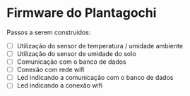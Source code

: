 # Firmware do Plantagochi

Passos a serem construídos:
- [  ] Utilização do sensor de temperatura / umidade ambiente
- [  ] Utilização do sensor de umidade do solo
- [  ] Comunicação com o banco de dados
- [  ] Conexão com rede wifi
- [  ] Led indicando a comunicação com o banco de dados
- [  ] Led indicando a conexão wifi
